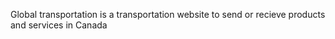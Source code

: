 Global transportation is a transportation website to send or recieve products and services in Canada